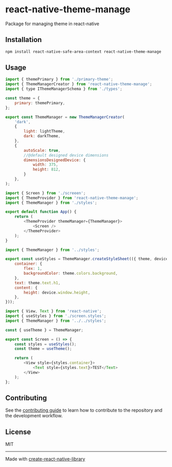 # react-native-theme-manage

Package for managing theme in react-native

## Installation

```sh
npm install react-native-safe-area-context react-native-theme-manage
```

## Usage

```js
import { themePrimary } from './primary-theme';
import { ThemeManagerCreator } from 'react-native-theme-manage';
import { type IThemeManagerSchema } from './types';

const theme = {
    primary: themePrimary,
};

export const ThemeManager = new ThemeManagerCreator(
    'dark',
    {
        light: lightTheme,
        dark: darkTheme,
    },
    {
        autoScale: true,
        //@default designed device dimensions
        dimensionsDesignedDevice: {
            width: 375,
            height: 812,
        }
    },
);

```

```js
import { Screen } from './screeen';
import { ThemeProvider } from 'react-native-theme-manage';
import { ThemeManager } from './styles';

export default function App() {
    return (
        <ThemeProvider themeManager={ThemeManager}>
            <Screen />
        </ThemeProvider>
    );
}
```

```js
import { ThemeManager } from '../styles';

export const useStyles = ThemeManager.createStyleSheet(({ theme, device }) => ({
    container: {
        flex: 1,
        backgroundColor: theme.colors.background,
    },
    text: theme.text.h1,
    content: {
        height: device.window.height,
    },
}));
```

```js
import { View, Text } from 'react-native';
import { useStyles } from './screen.styles';
import { ThemeManager } from '../../styles';

const { useTheme } = ThemeManager;

export const Screen = () => {
    const styles = useStyles();
    const theme = useTheme();

    return (
        <View style={styles.container}>
            <Text style={styles.text}>TEST</Text>
        </View>
    );
};
```

## Contributing

See the [contributing guide](CONTRIBUTING.md) to learn how to contribute to the repository and the development workflow.

## License

MIT

---

Made with [create-react-native-library](https://github.com/callstack/react-native-builder-bob)
